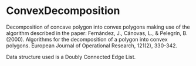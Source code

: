 # ConvexDecomposition

Decomposition of concave polygon into convex polygons making use of the algorithm described in the paper: Fernández, J., Cánovas, L., & Pelegrı́n, B. (2000). Algorithms for the decomposition of a polygon into convex polygons. European Journal of Operational Research, 121(2), 330-342. 

Data structure used is a Doubly Connected Edge List.
